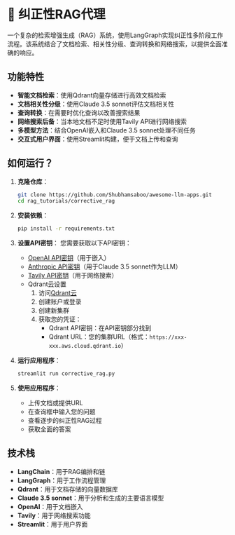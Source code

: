# 🔄 纠正性RAG代理
一个复杂的检索增强生成（RAG）系统，使用LangGraph实现纠正性多阶段工作流程。该系统结合了文档检索、相关性分级、查询转换和网络搜索，以提供全面准确的响应。

## 功能特性

- **智能文档检索**：使用Qdrant向量存储进行高效文档检索
- **文档相关性分级**：使用Claude 3.5 sonnet评估文档相关性
- **查询转换**：在需要时优化查询以改善搜索结果
- **网络搜索后备**：当本地文档不足时使用Tavily API进行网络搜索
- **多模型方法**：结合OpenAI嵌入和Claude 3.5 sonnet处理不同任务
- **交互式用户界面**：使用Streamlit构建，便于文档上传和查询

## 如何运行？

1. **克隆仓库**：
   ```bash
   git clone https://github.com/Shubhamsaboo/awesome-llm-apps.git
   cd rag_tutorials/corrective_rag
   ```

2. **安装依赖**：
   ```bash
   pip install -r requirements.txt
   ```

3. **设置API密钥**：
   您需要获取以下API密钥：
   - [OpenAI API密钥](https://platform.openai.com/api-keys)（用于嵌入）
   - [Anthropic API密钥](https://console.anthropic.com/settings/keys)（用于Claude 3.5 sonnet作为LLM）
   - [Tavily API密钥](https://app.tavily.com/home)（用于网络搜索）
   - Qdrant云设置
      1. 访问[Qdrant云](https://cloud.qdrant.io/)
      2. 创建账户或登录
      3. 创建新集群
      4. 获取您的凭证：
         - Qdrant API密钥：在API密钥部分找到
         - Qdrant URL：您的集群URL（格式：`https://xxx-xxx.aws.cloud.qdrant.io`）

4. **运行应用程序**：
   ```bash
   streamlit run corrective_rag.py
   ```

5. **使用应用程序**：
   - 上传文档或提供URL
   - 在查询框中输入您的问题
   - 查看逐步的纠正性RAG过程
   - 获取全面的答案

## 技术栈

- **LangChain**：用于RAG编排和链
- **LangGraph**：用于工作流程管理
- **Qdrant**：用于文档存储的向量数据库
- **Claude 3.5 sonnet**：用于分析和生成的主要语言模型
- **OpenAI**：用于文档嵌入
- **Tavily**：用于网络搜索功能
- **Streamlit**：用于用户界面